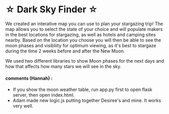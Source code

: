 <h1>☆ Dark Sky Finder ☆</h1>

We created an interative map you can use to plan your stargazing trip! 
The map allows you to select the state of your choice and will populate makers in the best locations for stargazing, as well as hotels and camping sites nearby. Based on the location you choose you will then be able to see the moon phases and visibliity for optimum viewing, as it's best to stargaze during the time 2 weeks before and after the New Moon. <br />

We used two different libraries to show Moon phases for the next days and how that affects how many stars we will see in the sky.

#### comments (Hannah) : 
* If you show the moon weather table, run app.py first to open flask server, then open index.html.
* Adam made new logic.js putting together Desiree's and mine. It works very well.

